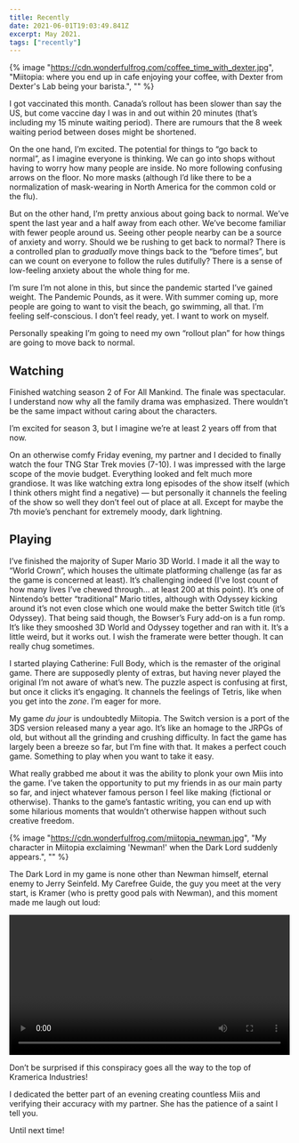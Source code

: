 ```yaml
---
title: Recently
date: 2021-06-01T19:03:49.841Z
excerpt: May 2021.
tags: ["recently"]
---
```


{% image "https://cdn.wonderfulfrog.com/coffee_time_with_dexter.jpg", "Miitopia: where you end up in cafe enjoying your coffee, with Dexter from Dexter's Lab being your barista.", "" %}

I got vaccinated this month. Canada’s rollout has been slower than say the US, but come vaccine day I was in and out within 20 minutes (that’s including my 15 minute waiting period). There are rumours that the 8 week waiting period between doses might be shortened.

On the one hand, I’m excited. The potential for things to “go back to normal”, as I imagine everyone is thinking. We can go into shops without having to worry how many people are inside. No more following confusing arrows on the floor. No more masks (although I’d like there to be a normalization of mask-wearing in North America for the common cold or the flu).

But on the other hand, I’m pretty anxious about going back to normal. We’ve spent the last year and a half away from each other. We’ve become familiar with fewer people around us. Seeing other people nearby can be a source of anxiety and worry. Should we be rushing to get back to normal? There is a controlled plan to _gradually_ move things back to the “before times”, but can we count on everyone to follow the rules dutifully? There is a sense of low-feeling anxiety about the whole thing for me.

I’m sure I’m not alone in this, but since the pandemic started I’ve gained weight. The Pandemic Pounds, as it were. With summer coming up, more people are going to want to visit the beach, go swimming, all that. I’m feeling self-conscious. I don’t feel ready, yet. I want to work on myself.

Personally speaking I’m going to need my own “rollout plan” for how things are going to move back to normal.

## Watching

Finished watching season 2 of For All Mankind. The finale was spectacular. I understand now why all the family drama was emphasized. There wouldn’t be the same impact without caring about the characters.

I’m excited for season 3, but I imagine we’re at least 2 years off from that now.

On an otherwise comfy Friday evening, my partner and I decided to finally watch the four TNG Star Trek movies (7-10). I was impressed with the large scope of the movie budget. Everything looked and felt much more grandiose. It was like watching extra long episodes of the show itself (which I think others might find a negative) — but personally it channels the feeling of the show so well they don’t feel out of place at all. Except for maybe the 7th movie’s penchant for extremely moody, dark lightning.

## Playing

I’ve finished the majority of Super Mario 3D World. I made it all the way to “World Crown”, which houses the ultimate platforming challenge (as far as the game is concerned at least). It’s challenging indeed (I’ve lost count of how many lives I’ve chewed through… at least 200 at this point). It’s one of Nintendo’s better “traditional” Mario titles, although with Odyssey kicking around it’s not even close which one would make the better Switch title (it’s Odyssey). That being said though, the Bowser’s Fury add-on is a fun romp. It’s like they smooshed 3D World and Odyssey together and ran with it. It’s a little weird, but it works out. I wish the framerate were better though. It can really chug sometimes.

I started playing Catherine: Full Body, which is the remaster of the original game. There are supposedly plenty of extras, but having never played the original I’m not aware of what’s new. The puzzle aspect is confusing at first, but once it clicks it’s engaging. It channels the feelings of Tetris, like when you get into the _zone_. I’m eager for more.

My game _du jour_ is undoubtedly Miitopia. The Switch version is a port of the 3DS version released many a year ago. It’s like an homage to the JRPGs of old, but without all the grinding and crushing difficulty. In fact the game has largely been a breeze so far, but I’m fine with that. It makes a perfect couch game. Something to play when you want to take it easy.

What really grabbed me about it was the ability to plonk your own Miis into the game. I’ve taken the opportunity to put my friends in as our main party so far, and inject whatever famous person I feel like making (fictional or otherwise). Thanks to the game’s fantastic writing, you can end up with some hilarious moments that wouldn’t otherwise happen without such creative freedom.

{% image "https://cdn.wonderfulfrog.com/miitopia_newman.jpg", "My character in Miitopia exclaiming 'Newman!' when the Dark Lord suddenly appears.", "" %}

The Dark Lord in my game is none other than Newman himself, eternal enemy to Jerry Seinfeld. My Carefree Guide, the guy you meet at the very start, is Kramer (who is pretty good pals with Newman), and this moment made me laugh out loud:

<video width="100%" controls>
  <source src="https://i.imgur.com/o3nWPCa.mp4" type="video/mp4" />
  Your browser does not support the video tag.
</video>

Don’t be surprised if this conspiracy goes all the way to the top of Kramerica Industries!

I dedicated the better part of an evening creating countless Miis and verifying their accuracy with my partner. She has the patience of a saint I tell you.

Until next time!
